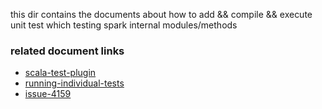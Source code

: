 this dir contains the documents about how to 
add && compile && execute  unit test which testing spark internal modules/methods

### related document links
* [scala-test-plugin](http://www.scalatest.org/user_guide/using_the_scalatest_maven_plugin)
* [running-individual-tests]([official-doc](https://spark.apache.org/developer-tools.html)
)
* [issue-4159](https://issues.apache.org/jira/browse/SPARK-4159)
